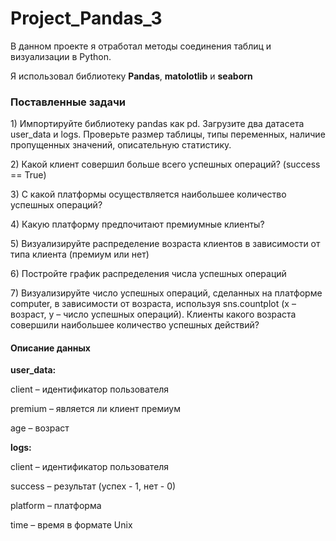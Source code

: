 # Project_Pandas_3
<p>В данном проекте я отработал методы соединения таблиц и визуализации в Python.</p>
<p>Я использовал библиотеку <b>Pandas</b>, <b>matolotlib</b> и <b>seaborn</b></p>

<h3>Поставленные задачи</h3>
<p>1) Импортируйте библиотеку pandas как pd. Загрузите два датасета user_data и logs. Проверьте размер таблицы, типы переменных, наличие пропущенных значений, описательную статистику.</p>
<p>2) Какой клиент совершил больше всего успешных операций? (success == True) </p>
<p>3) С какой платформы осуществляется наибольшее количество успешных операций? </p>
<p>4) Какую платформу предпочитают премиумные клиенты?</p>
<p>5) Визуализируйте распределение возраста клиентов в зависимости от типа клиента (премиум или нет)</p>
<p>6) Постройте график распределения числа успешных операций</p>
<p>7) Визуализируйте число успешных операций, сделанных на платформе computer, в зависимости от возраста, используя sns.countplot (x – возраст, y – число успешных операций). Клиенты какого возраста совершили наибольшее количество успешных действий?</p>

<h4>Описание данных</h4>

<b>user_data:</b>

<p>client – идентификатор пользователя</p>
<p>premium – является ли клиент премиум</p>
<p>age – возраст</p>

<b>logs:</b>
<p>client – идентификатор пользователя</p>
<p>success – результат (успех - 1, нет - 0)</p>
<p>platform – платформа</p>
<p>time – время в формате Unix</p>
